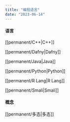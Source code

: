```yaml
---
title: "编程语言"
date: "2023-06-14"
---
```


#### 语言
[[permanent/C++|C++]]

[[permanent/Dafny|Dafny]]

[[permanent/Java|Java]]


[[permanent/Python|Python]]

[[permanent/R Lang|R Lang]]

[[permanent/Smali|Smali]]

#### 概念
[[permanent/多态|多态]]